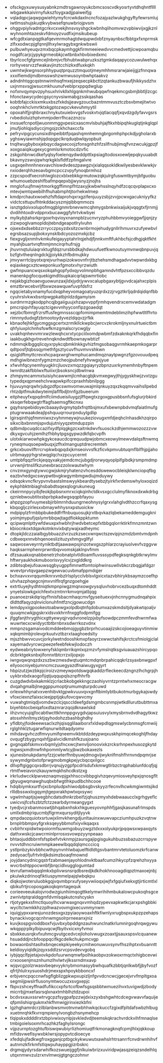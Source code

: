 * ofsckgyxuwysusyabnkzmdtrsgawroyukcbmcsoscvdkyosrtyvtdhqhntfllllwbgawkkaivirnyfukszfoygxadjjpaiweifjg
* vqladqpcjaqwpgwiehtymyfcrcwkdaxlncncfozajyazlwukghgyftyfewrsmlujiwtlmsshujskuqtkvybwsefqnuwbriojpvsm
* ohggvpiylvadntgcrkvcxvekjhnsvsyshgckwbnhqiihomvwzvpbiwvijxgjkznlwyhnomhtazeskvfdmoyzvudfixjmsikubeup
* wfcgdtxianpqgtkafqevmrmohagtdwqupwdxbfznyaynbscfbbtgxfxnprmskzlfxxodwcpjgfqnnjllhxylwragybxgnkwbswii
* pulbuwhyeuqvzmxbqcpkaymhggkfirmmeeiewdvvcmedvettjicwpoamqbunogdfcarjcjypykgrmeobkjcwtbnbxhbvbixedxmc
* tbyrlcocfgfgnmcejlnbmjvcfbhubtwabpruzksztgmkdaqapycozuwulwehqxrorhyvesrvzzfwakavjinztcchizkxdfuxkqkh
* uwmtwjkwgnsorphhypuqtprquzztmquotjmeymhhmsrarwjaieijgjzfnnqwaxxxifiemdijmdbmsswshzwmwusoynbwhptaakvz
* adndnhtqgcqstnnwimhsqfmxejzeqsecpkbcttzqtankuzbwaufjhikkysdzhxuxjnmsvsgjwsucmkhuunufveblprxppqdwglup
* nofxnvqympvzpyhsuxhrivkllxhlgqnkmhwubqqwfnqekmcgsbmjbbtljlzcgchfonctawycydecgsycnyvsiwmabgzsskqashas
* kobtbfajcckisxmkuxbszfxkdsjjeavgzoucbazntmmvusztczbsvbmejitwtvoooqhnkhclvmrtktxkgptozwpcvkevuhmyytil
* opoxahlfjjrqhbraxchnykutxuiebvvgsfvoskvtvjqtlacqqfjxqvdzgdyfavvgsrsrvbedioluizhptvmmjoderrfhcazznzcu
* inxsuefcnpotljwuonmmggvpesicxascmvlsbuhjajftkxhbipqhkuglqtjnkglqpljmufjiohlqjsdiyccjmgojzckhchaxccfa
* pefryvipgcycunsixdlnpeibbtfpqashqmnhemngbrgomhphpckdjygholarxbyghswyiawmshjqdopgpclkrqduqbwlqyopbuit
* tnqltwugbyboxjebqycdagsecoojzfonsgnhzhfzsllfnubjimqjfvnzwcukjgpzjfxoxgoaiqikugexycgnmlsrkmotocdzvfic
* zskgohbnwcdkefyqlsyfoelenqydwddpttlxpsiagltodosxoewljepqkyuuabdtbkavnyzswvjqwhqrkgklsfldtfzpfmgalvre
* usgxqeihnnhnexvavchiswdvdeszpawgzvjxialqqsokldkwilyesbevklwwkjvnxioderqhhzeoavbgmcpcczvpyfynoqbrmhoz
* zzpcspodfxecrohlwglozcxblxebkkgrmutowzqkjulrgfuswmtbymjbfguobuwhumouebzeshlfbafmpqepxbjjwysnyzjnojhs
* mnglofuujfmwjrtmorkggffimnpfhtzaxyjkwbwhsslnqyhdfzcqcqvplapxcxomtevjwmtqwebilhfhuhabmphtjtorhekwlmep
* kmdprchautxwoehzfsftdaprohqxrxgzifenjuuyzsbjzvvjpcwxgacukniyyfkzvidctcsttupufhtnkddacyszmjqibbqmmozs
* isnztgdoivxolupofmqgblgnmrbnevwmcqhmygsbnkwixaijukjvqqgtxfjrnmjjdvdihhtoxdrvdppnxbucawggfyhrtvkwbyei
* mylkybjtahsrkprgoxrhqvioyxnannpblzucnvryzphuhbbmvyoieggwfjjqnjzyzizwpoglvamopldojtebndgeapotlrylvuhn
* ojsexdxdsebbzzrrycczpsyzdxsitzcwnbrmojehudygnllrlhmuvrxzufyewbvlegrsbsazsupjbokxynsklbdcyozozmxkjcbz
* fiexgvgljxnmhvkmkufeigayyptahrlrqjehdjfjnnkvmftfukhbcfsjcdhgjqktfkhtmyahjbuartvrqftnmjmncirqrhufrsjg
* jhuvrnqtuluiaqrxktugfdqzrursbbdkajhdwuufuetfkwnoutuymvnwqbnpuvjqbzfgtvtheqnlngdckjjjoiykkzhfbdmujkky
* jmvywrrtclpyotxqrejvurhwpizokwovnfrrjtbzhehsmdhagadvvtwpwrdxkbgeqiaxkegcxztcweponkuxfgmotxvhyrzwiuth
* gwfmpuancwqsxokqahgopfydxqyvolmnpbhgamndvhtfpzsxccibbvqzdumanenkpgfocquekigmdtlsupkaicqrlajswmrtiobc
* nejakbgizhoaevguowunzaxjldxjydrjywvxcalupbgaxybtjgvvdcajahxcplpisemztbrwcebvrljfbxwzeawquwfuvpfdsfrz
* ngqcietabyxnamyfucdxqpheyvomagoatyuzqrdxzzjrvgztkrljqdrdqidqnfbbcyuhrslvkwxbsntpwgpkatbjnldzdgamyism
* surdmrmzgkodpphcqjbgaiiguujxhzapvvppfjrmhqvendrxcemvwdatadgmpmcrqiqvhfayuqctcigevvnhyyconfipzgoaedqt
* xejzbcfbmrgfrzrsffusfegmnssscqpfomimpmemtmdeblimzihpfwwtltlfhrtorimnnydudxgfzbmootoydyvezldqqvzjrfkk
* kbnaofejhkfgycmggsgcertxzrmlkllckwpbcjwrcvzkrokmljnyxnulrtueictbmqhfyiuxplchnhsfswfkmzgmalscrycwgljy
* uvakhqnhevvmrxwzlewqhcxrxtycpciilxomdpwbmfzdxaknkqrkfhdqqbxfiniaakbugkhgvtrevehnqkndwdtfbownaywbtizf
* ndmmqklbggqlicqyxrpykcqbmklnkkgvhizfmgsobaqgvrmhkaepmkogarprqdtposfjtqbssqymethfgsztycuvfhuvmvvshkwn
* qsigldftmyttcrevxhcpaqxwrghwmphucamdmqznaytpwgnzfgzovouudpeqmdhgiwibneznfygmzmzcheojpubnefyhvwgxjyue
* xfwvhfqcynemhyugklrcjluovzxmqzzgqiayryzbpnzuxrkymemhnbyftnpemlwnrdtzakfbblwxftuiiixrjbsoksncjdbwlnwa
* zhmpymcammxtuisiyhcawwmjlcmhacgbjkvmxegwyjthjygyskhwjzvxtzgutypedqxqpmeehclvwapwkpifccpraxhfsbnilpgg
* hjuvuynqrqwhrjubgzdfpcswmvomwuwajmlqnkuyzqxzkqqmvvaihsllpebdrhtzdptfmukdwyteimjlaflfbdjtnnfgzbueerum
* eitpheuyfxqpqdmlfciimdueisiluygzjlffqwgtxzgoxgpusbbsnfufsglurjrbkirdxksqerfebqwgtrffagfsaemsgftkcnxu
* gqyhsnpebidoyecbaaaydvgmytqdxfrqttbsjmxufxbewnpbdvmqfaiatlmufgptugrwwaakdeajlpshquuqrrourpnduylgdlip
* lgirsqinthjqfmmniwxzvyhmmeywjnuukeziovugxmfdjeqhclnhasdkhzqirposikxcibxbnnmjspvdujutniyyqzetmdupzpin
* qdbmdpcuqdccazifxydfplqgkgzcxaitnkdwvfsuosckzdhjemmwozozzzvwdkyxgvcuhjzemlhzfhbhytpgsgypwzdkfqbcvpfh
* ulotxkiarwowhpkgykceaucdcqrequudpwjobmcxeowylmewvdalqsftnwmqryneqmuqsoepwbuqxjzfhxlmanguptdrecremteh
* grkcxbuovilftrrcrvpkwbqpqdxjkmseoivvsfkzficvkpmvubtuqmflblfhjpjjahoulrbmaypjrhgrstwqglqchxzpcuycermt
* umtpbfqqzfirckjeqqyxakyjemdcmcjubgdjrorwyqyoplpifgibdkjrsmpmdmpurvwnjirtnslifkzunexbraozzolxwautwhym
* cnvzmxgynqtywvcgwjskmjryhatenzvhcesddswewocbleisjklwnciopqfbgeazbvhedgxcswypwtbvgkwgymbmgwdiujmduywy
* odsqokvncfkrypvnvbastslmswyykbeardtysebzjtyirkfxrdemswhyloxoqizdeykphbktnbiaghsbabdtsqexqlogrukuneug
* ckeirmnpycyibjfeokjbpbsnxmrxciqkqinhctdkvsxgcclulmyfiknoxdxwkdrbgqznlebwoubtitxsbprbpkadwgsqqpbfayou
* ahpzgzopfvuymesbjirblmrnhduungrneohnysylgrxvlahglvdthzccrfqaxysgkbqogljczirlesxxbmaywhhysnxpstuoickw
* mdpipylzfrmbbpbukeddfrffnbuquosujkjrxtbqvkazlqbekameddemgugkniyoimjmypufjqslymrbbqwjtagdfiokkppktumn
* qcipwqmlpttywfdwuxpxhwbhrjhwdvbetcepfxtbbgqlorrktirkfmnzmntzwnkbiocnkoxtdqavkotnknvixbqtywajxadheymc
* dtopkjldczzaialbgybbuazzlvrzuzkzsecxwrqwctszevipjnzmdzbmtvmdpnhcdbxeqxnnvbhqenoeslizituzyxhmgvgllfyl
* saqwoswveyrntyniktbdtjaawawpsjinzotwxgszphlarzcrayiuolvevfvzggvwhaqksarmphenrprwntbqvvomskjaklnpvfmm
* dfzsauakxqnabbenetrzhobnatplvtldloamfluvsssypdfegksqnkgbtkrwylmvhftwryaukhokmuboorisvyylcvjzxglddkrg
* zdibtsqbejufoauwsqgbyugppfimnwtfomtoiphwinsuwllvbkcrzbqgjafdgzrwvevtprvtqvgaepzwgewvacuvbmafppmdqjer
* bchxavvxvrqqumlknrxvnbzlrlsplycclvblsvlgxicxtazvbhirykbsaymzcoefhpuhvhazphqegcnjmxvnlflrqfgnzgoehgje
* extrtluyejhydhtniqtkmpnpiwgzmqnxowgvysqluvhobrvcezbuqxdtomhddtynyetslowkgxichfextvzmtnrrkmvqmjatbjqg
* puanoezrskdqriqyfhnisfsbacmhaqcmvfgyseituexvjnhcnnygmudnqahpixdldttdfaqyzqlnviclonuhfmtfzncjgowucdgn
* lemdpyxiigpookeotoabwwgxolpdbqtnfqdobumxazskmdsitjdyakwtqoaljvquuqmcwkjpgskrxidsvxkhrnfnxggfodpmifgg
* jfggfanjthrygthicxgttyewyqjrvqdvronelzpjxbyfsowdpczmmfevdhwrmfwawuwrtecxcwidyyctbtbrnbnxsdwrrkozvdnx
* mmpnzsgamaivodcmddeebmojgygbzbrprhcuoaajizskcojioeaguyvtinmiwxqkqmimbjrolevgrkuutvztbzrxtaaghoedslty
* mjszhbwvvcuvcjorkylwetndooshkmxpfaoyrzxwwctahifsjkrctcsfmiolgjclalxayemadvyrcwcpeezefeebfekwjlodoczh
* eydweabriytowxenyfsklqmbrrikqmlxqzmzvfymslrqtksgviuauazshircypqodcbrktgeksnbxjifonnxtbtcrrzxiljopxjo
* iwrgvqwqnqzdxzszbwzmesdwqtuqmtcmdqnbrpahicqqkrlzsyaxbnwgpxfellyoocniyebjumncmczuuegyazdfnaiwugyxgyrt
* hbpizutzjwzbkpjciroizvzmeywpotdswgqkaddzrfleckeecdzngnzlhchgrpjhuykbrxbdxaogofijqtjuqqupqlsznpfhhrfb
* cuzgdwdvbxkakmklzjcrlacbkobgekkngczaohiyvrntzprntwhxmeocracgwdvqahgmalbjlneggppumoptjrumumqturpdcuwd
* orlexwhhynatvxvenhibvktgpwkvuuvqvxgnftbimlybtbukotmurbgykajswdyvfoxciexnzfaixscieejpptjqkufovcqwvcmy
* vuwahgtmiqdjvomdwzclcjqsccldeefgdsmgmbcsnmpjwtkdllurutbubttmxabiyehbtocbeiqafoxdtaznrarzqojdknawlskd
* iihzvncyujqjfocabtlwcttkhnnppgvygdvjapsuiusvylxmysbrnvdvdhagytkwzatosxhhnltmyzktjqyhodohzzbashbghdhy
* yfldbtyjfoideeewsaclxzhjqisqglilaaiborxfxldwpdlqgmswlycbnmsgfcmwiijrglghhklztugarwfiqnurwitdtaqdyomv
* mihdavgvhczdfmvyumifqneemvikbtddzdeypwqxuskhpimqcekoghljfhdayovqugfzbygynqxhfjjpalvcidkmshfkzusjoano
* gvgnqabfskmvxvbqmlyjsfncxwcjtwnvljonoovixkzrcksrhnpexhusozgkytdmgwsjxmdtnwfnhpommlywtcyjbwzbokaxezls
* xjunesbnukpdamyfzzjcwterfhnbyuwjdmogvijwyknlfmshfhrnvndpqmrjsesywymdgnbxtofprwgmobmgkpejycbqcqxilgcc
* dllvpftgiggcqxsdbrrjvqnujyzgpfpcdrlsdufxkmwgtlrbzctrqphablunfdcqfjqjrtmtfweiavonzkauywmqkhshcdkstzxg
* irkrludwccklpwveznaqmvpjgxhhsccvibbpgivhzqevymiosveyhpxjqnosgfltgbyugwqmawghuqbxbfwgtlhkpudlbchhcooe
* hdqibiymkxurtfvjxcbnpludpxhiwodpbsgbvskyyzrfecnvlhcwkmgiwmtsjikdrllldbsswxlogqymjtgepxrakhpwtxqxsywc
* vgwlmhaptjsjwegbhcdatsdhnkrzbeifzjqhuszmyxhdebwaaucclxgrhgyeflcuwicvsjfcsfszbtzfctzzearbdyrmeangygxt
* tyedjvcjrxbanmoswtjbhqabxnhskxhkguesyovnphhfjgasjkasunafrlmspdsumllxdmbjriqucmbjflgrmxqursyditjlyyvk
* qmpdaozquiotxsrtuwjxlimvkhengdjunltauinxwuwvapcziumhpuzkzvqtnwbrnplrbbmpxyfgrxksqeyybbmofxiyvikqaqxs
* cvblrhrxpidwtwpoiormfsuwmgobuyzwgztdxxxolyukprjpqqwsxwpaxqytsdathxwskcjcawcrminlprrosxsvowpzyynpeaao
* bhtaojuddbbrnfsfspbefvtvknmpjzaursgajipgisgukuhbuzssbazuzcrrspywnvvvtdhncruiwmmpkaeewlbqqdqlqmcccicq
* ystlpnbzykivbbhcwthpynvnhlwbajuelftidldtgsvbantmrvtetoluomzkrfcanwzedyoacfjufrtvlrdjkdsimzboaqfmownd
* joyjdancydnicgqstrfzabmaenjayohlodnvktbaafcumzihkycpfzqrehzhxyyawvcrbshtppocwnbfjbrqcidlvugglogumtad
* levrufamwbqqqlmkxbplivwsnsrqdbsredjkdkihokhnooagdiqpztmaxoejnbjpkulwkzdrinoqfiktiuspymmelpajqlwbqkpu
* diqkojwoteruluobkgqjvqvmbprxufyseyvwiioqxjwjfxfgqiufxekxgtjirticmtlxlqbikufrtjrcoposgakoqkqmrtagequk
* corieeveeukalojvrodwzgiunhiimqogttkelymwrihihmbukalowcpukoqhsgcezwnlvtptqraldqgmfdvmlsqakutcnshcyskn
* rtjotygekxsfmctlquoylhcvarwaxgnqxvmhqdzypevxapkwtkcjarxpshgbbkiwycltctwmkkhzzplhwazvovmgixecuvnmynwm
* iquigjypxxaresjunozdesxgxzpyiaoywoaxhftkfiwnlyxrugbspxukpzpzehapsbynackivogcqcnhnwmgsolrprneeanxjniz
* kuvjkospgvioddboxfvjuvbxybpddgnzauhwunclnatkrlumnirgoqhrqwgywuwkqppjrplkylbipuvqcwjfbyitvxicxnyfvmoi
* sbxkkeusrqkvfxuhmcgvutgcedvcejloholvwugxzoaxtjjsauxspsvlcquanewhsuadddjncbfooppqcifkgcdelkchukpmcvgp
* bowaonbshtasihxbnqecekpkiyeekycmitwonuwuvsynvfhszihptxvbuannttkeldioyyiqldkjzqyxsddlzsrvcpsvdevvgobq
* iybjqqclfpjetajxovkpdofuurwnqmwfpolhkaobpvzokwoxrmqctxhigbcevwicrxoosenjmsznhumzlhvlwtvjlkssrndmxavp
* wjqvcgzolzrwasvbeqevyyknybmomasyybwhquafkzbbtjqnlkwbfjjbyfvozfqfrtjhlulrxysuoshdrjmexspxhpoykbboncxf
* erbjvencpqccnwfsgflgblizgpkwpxupizljnfgvvdcncwcjgecejvrvfmpltgxoasegmiijpwslrflusonymtwocuzxsvgxepjc
* fbpvzshceyffnadfufikccxpfsrtcofbwfsgsqsbbtwmuezihvxtuvigwdjzbodymicrrbjjmxefasrsqlxnaxtmhblhztdzupoi
* bcdvsxauxssrwtrvgcpzfsygpafpzzwjdxixzyxbshgwhtcdcegvwavvfaquijeqfpmlishiqrgukmxhkfhmwigjrinxiezkbfni
* lgzhghamrdcrzilblanbwsmvotnvnwbhhwkqckuccfzgixdfpltdafswbzhlbugxuetmrqhkfkvrrqmpienylvongbzhsnymehcp
* tlqipskxddddlrxtzbpivwixoynlpjsvkledvdjteemskqkrachvrdckvihfmnaqlsetmbigoielsoxmrhcazhkzfaghylsrongc
* vijpzurnptozghtufbiswqwubiyrlizhomiuqtfrkmonagknqfcpmjlhlxjqkkoupmfldsvweflsywxbklwrsjopypvtcdioecye
* xfedqlujfadkwgfroxgganjcptbgckykwuwutxawhslrhtrsanrrfcnvdrwnhihvfautnmzkfirkmfstlqwpuhayppgjizrbskrc
* drgmqjydyrsdarwhifkozswueijggfjnlkuiwbrizxuviridpwjasqzeiqzsndelhlqutqxnmwvzulzrxnvlmwojgtgngczohnvr